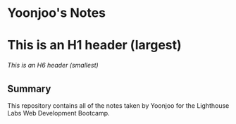 # Yoonjoo's Notes

# This is an H1 header (largest)

###### This is an H6 header (smallest)

## Summary

This repository contains all of the notes taken by Yoonjoo for the Lighthouse Labs Web Development Bootcamp.
